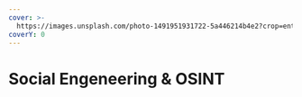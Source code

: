```yaml
---
cover: >-
  https://images.unsplash.com/photo-1491951931722-5a446214b4e2?crop=entropy&cs=srgb&fm=jpg&ixid=MnwxOTcwMjR8MHwxfHNlYXJjaHwzfHxzb2NpYWx8ZW58MHx8fHwxNjM4NDYxMzY0&ixlib=rb-1.2.1&q=85
coverY: 0
---
```


# Social Engeneering & OSINT

